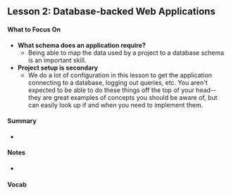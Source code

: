 ## Lesson 2: Database-backed Web Applications

#### What to Focus On

* **What schema does an application require?**
  * Being able to map the data used by a project to a database schema is an important skill.
* **Project setup is secondary**
  * We do a lot of configuration in this lesson to get the application connecting to a database, logging out queries, etc. You aren't expected to be able to do these things off the top of your head-- they are great examples of concepts you should be aware of, but can easily look up if and when you need to implement them.

#### Summary

* 

#### Notes

* 


#### Vocab

